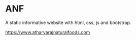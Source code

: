 # ANF
A static informative website with html, css, js and bootstrap.

https://www.atharvarajnaturalfoods.com
